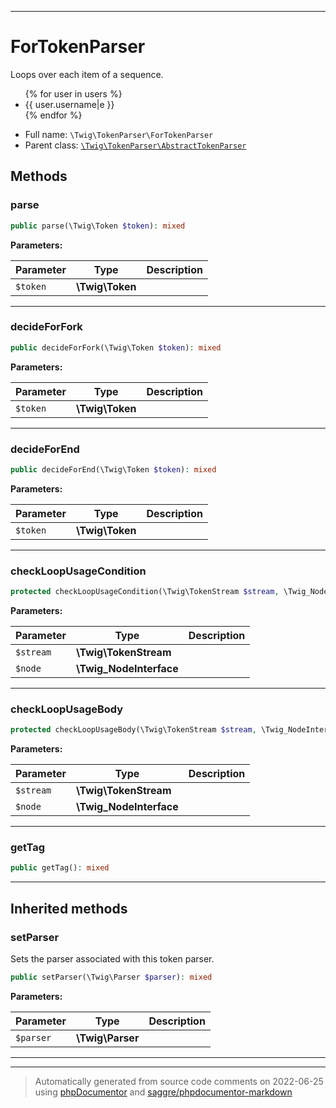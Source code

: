 ***

# ForTokenParser

Loops over each item of a sequence.

<ul>
 {% for user in users %}
   <li>{{ user.username|e }}</li>
 {% endfor %}
</ul>

* Full name: `\Twig\TokenParser\ForTokenParser`
* Parent class: [`\Twig\TokenParser\AbstractTokenParser`](./AbstractTokenParser.md)




## Methods


### parse



```php
public parse(\Twig\Token $token): mixed
```








**Parameters:**

| Parameter | Type | Description |
|-----------|------|-------------|
| `$token` | **\Twig\Token** |  |




***

### decideForFork



```php
public decideForFork(\Twig\Token $token): mixed
```








**Parameters:**

| Parameter | Type | Description |
|-----------|------|-------------|
| `$token` | **\Twig\Token** |  |




***

### decideForEnd



```php
public decideForEnd(\Twig\Token $token): mixed
```








**Parameters:**

| Parameter | Type | Description |
|-----------|------|-------------|
| `$token` | **\Twig\Token** |  |




***

### checkLoopUsageCondition



```php
protected checkLoopUsageCondition(\Twig\TokenStream $stream, \Twig_NodeInterface $node): mixed
```








**Parameters:**

| Parameter | Type | Description |
|-----------|------|-------------|
| `$stream` | **\Twig\TokenStream** |  |
| `$node` | **\Twig_NodeInterface** |  |




***

### checkLoopUsageBody



```php
protected checkLoopUsageBody(\Twig\TokenStream $stream, \Twig_NodeInterface $node): mixed
```








**Parameters:**

| Parameter | Type | Description |
|-----------|------|-------------|
| `$stream` | **\Twig\TokenStream** |  |
| `$node` | **\Twig_NodeInterface** |  |




***

### getTag



```php
public getTag(): mixed
```











***


## Inherited methods


### setParser

Sets the parser associated with this token parser.

```php
public setParser(\Twig\Parser $parser): mixed
```








**Parameters:**

| Parameter | Type | Description |
|-----------|------|-------------|
| `$parser` | **\Twig\Parser** |  |




***


***
> Automatically generated from source code comments on 2022-06-25 using [phpDocumentor](http://www.phpdoc.org/) and [saggre/phpdocumentor-markdown](https://github.com/Saggre/phpDocumentor-markdown)
